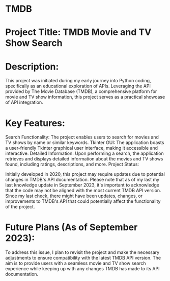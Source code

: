 # TMDB

# Project Title: TMDB Movie and TV Show Search

# Description:

This project was initiated during my early journey into Python coding, specifically as an educational exploration of APIs. Leveraging the API provided by The Movie Database (TMDB), a comprehensive platform for movie and TV show information, this project serves as a practical showcase of API integration.

# Key Features:

Search Functionality: The project enables users to search for movies and TV shows by name or similar keywords.
Tkinter GUI: The application boasts a user-friendly Tkinter graphical user interface, making it accessible and interactive.
Detailed Information: Upon performing a search, the application retrieves and displays detailed information about the movies and TV shows found, including ratings, descriptions, and more.
Project Status:

Initially developed in 2020, this project may require updates due to potential changes in TMDB's API documentation. Please note that as of my last my last knowledge update in September 2023, it's important to acknowledge that the code may not be aligned with the most current TMDB API version. Since my last check, there might have been updates, changes, or improvements to TMDB's API that could potentially affect the functionality of the project.

# Future Plans (As of September 2023):

To address this issue, I plan to revisit the project and make the necessary adjustments to ensure compatibility with the latest TMDB API version. The aim is to provide users with a seamless movie and TV show search experience while keeping up with any changes TMDB has made to its API documentation.

